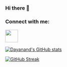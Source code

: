 ### Hi there 👋
<h3 align="left">Connect with me:</h3>
<p align="left">
<a href="https://www.linkedin.com/in/dayanand-gavas-61a53237/" target="blank"><img align="center" src="https://cdn2.iconfinder.com/data/icons/social-media-2285/512/1_Linkedin_unofficial_colored_svg-512.png" alt="" height="40" width="40" /></a>
</p>
  
[![Dayanand's GitHub stats](https://github-readme-stats.vercel.app/api?username=Dayanand143&show_icons=true&theme=radical)](https://github.com/anuraghazra/github-readme-stats)

[![GitHub Streak](https://github-readme-streak-stats.herokuapp.com/?user=Dayanand143&theme=dark)](https://git.io/streak-stats)
